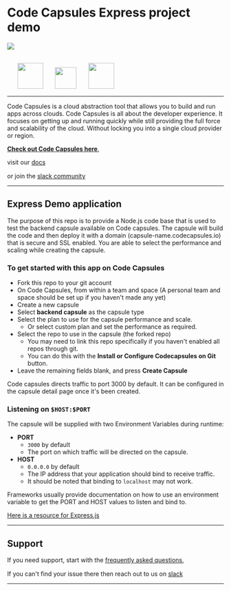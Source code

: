 # Code Capsules Express project demo


<a href="https://codecapsules.io/slack">
<img src="https://img.shields.io/badge/join%20slack-%23Code--Capsules-brightgreen"></a>

<br>
&nbsp;
<br>

<p>
&nbsp;
&nbsp;
&nbsp;
<img src="https://raw.githubusercontent.com/codecaps/demo-express-js/master/static/img/logo-code-capsule-primary.svg" height="60" >
&nbsp;
&nbsp;
&nbsp;
<img src="https://raw.githubusercontent.com/codecapsules-io/demo-express-js/master/static/img/express.png" height="50">
&nbsp;
&nbsp;
&nbsp;
<img height="60" src="https://cdn.jsdelivr.net/gh/devicons/devicon/icons/nodejs/nodejs-original.svg" />

</p>

----

Code Capsules is a cloud abstraction tool that allows you 
to build and run apps across clouds. Code Capsules is all about the developer experience. It focuses on getting up and running quickly while still providing the full force and scalability of the cloud. Without locking you into a single cloud provider or region.

**[Check out Code Capsules here][codecapsules]**, 

visit our [docs]

or join the [slack community][slack] <img width="15" src="https://cdn.jsdelivr.net/gh/devicons/devicon/icons/slack/slack-original.svg" />


----

## Express Demo application

The purpose of this repo is to provide a Node.js code base that is used to test the backend capsule available on Code capsules. The capsule will build the code and then deploy it with a domain (capsule-name.codecapsules.io) that is secure and SSL enabled. You are able to select the performance and scaling while creating the capsule.


### To get started with this app on Code Capsules

- Fork this repo to your git account
- On Code Capsules, from within a team and space (A personal team and space should be set up if you haven't made any yet)
- Create a new capsule
- Select **backend capsule** as the capsule type
- Select the plan to use for the capsule performance and scale.
  - Or select custom plan and set the performance as required.
- Select the repo to use in the capsule (the forked repo)
  - You may need to link this repo specifically if you haven't enabled all repos through git.
  - You can do this with the **Install or Configure Codecapsules on Git** button.
- Leave the remaining fields blank, and press **Create Capsule**


Code capsules directs traffic to port 3000 by default. It can be configured in the capsule detail page once it's been created.

### Listening on `$HOST:$PORT`
The capsule will be supplied with two Environment Variables during runtime:
- **PORT**
  - `3000` by default
  - The port on which traffic will be directed on the capsule. 
- **HOST**
  - `0.0.0.0` by default
  - The IP address that your application should bind to receive traffic.
  - It should be noted that binding to `localhost` may not work.

Frameworks usually provide documentation on how to use an environment variable to get the PORT and HOST values to listen and bind to.

[Here is a resource for Express.js][expressenvvars]

---

## Support

If you need support, start with the [frequently asked questions], 

If you can't find your issue there then reach out to us on [slack] <img width="15" src="https://cdn.jsdelivr.net/gh/devicons/devicon/icons/slack/slack-original.svg" />


---

[codecapsules]: https://codecapsules.io
[expressenvvars]: https://medium.com/geekculture/node-js-environment-variables-setting-node-app-for-multiple-environments-51351b51c7cd
[docs]: https://codecapsules.io/docs/
[frequently asked questions]: https://codecapsules.io/docs/FAQ/teams-spaces-capsules/
[reference]: https://codecapsules.io/docs/reference/
[slack]: https://codecapsules.io/slack
[blog]: https://codecapsules.io/blog/
[hack days]: https://codecapsules.io/docs/community/codecapsules-hack-days/
